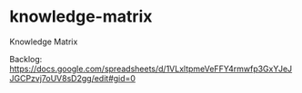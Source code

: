 # knowledge-matrix
Knowledge Matrix

Backlog: https://docs.google.com/spreadsheets/d/1VLxltpmeVeFFY4rmwfp3GxYJeJJGCPzvj7oUV8sD2gg/edit#gid=0
